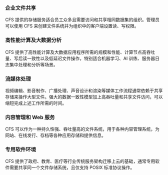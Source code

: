 ### 企业文件共享

CFS 提供的存储服务适合员工众多且需要访问和共享相同数据集的组织。管理员可以使用 CFS 来创建文件系统并为组织中的客户端设置读、写权限。 

### 高性能计算及大数据分析

CFS 提供了高性能计算及大数据应用程序所需的规模和性能、计算节点高吞吐量、写后读一致性以及低延迟文件操作，特别适合机器学习、AI 训练、服务器日志集中处理和分析等场景。 

### 流媒体处理

视频编辑、影音制作、广播处理、声音设计和渲染等媒体工作流程通常依赖于共享存储来操作大型文件。强大的数据一致性模型加上高吞吐量和共享文件访问，可以缩短完成上述工作所需的时间。

### 内容管理和 Web 服务

CFS 可以作为一种持久性强、吞吐量高的文件系统，用于各种内容管理系统，为网站、在线发行、存档等各种应用存储和提供信息。

### 专用软件环境

CFS 提供了政府、教育、医疗等行业传统服务架构迁移上云的基础，通常专用软件需要共享同一个文件存储系统，且仅支持 POSIX 标准协议操作。


